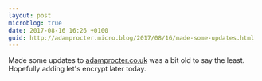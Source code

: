 ```yaml
---
layout: post
microblog: true
date: 2017-08-16 16:26 +0100
guid: http://adamprocter.micro.blog/2017/08/16/made-some-updates.html
---
```

Made some updates to [adamprocter.co.uk](http://adamprocter.co.uk) was a bit old to say the least. Hopefully adding let's encrypt later today. 
